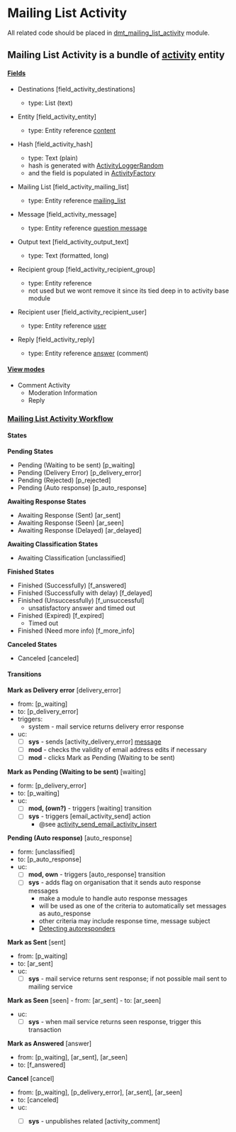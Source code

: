 # Mailing List Activity

All related code should be placed in [dmt_mailing_list_activity](../../modules/custom/dmt_mailing_list/modules/dmt_mailing_list_activity/dmt_mailing_list_activity.info.yml) module.

## Mailing List Activity is a bundle of [activity](../../modules/custom/activity/activity_creator/src/Entity/Activity.php) entity
 
#### **[Fields](http://local.dv.com/admin/structure/activity_type/mailing_list_activity/edit/fields)**

- Destinations [field_activity_destinations]    
  - type: List (text)
   
- Entity [field_activity_entity]
  - type: Entity reference [content](content.md)

- Hash [field_activity_hash]
  - type: Text (plain)
  - hash is generated with [ActivityLoggerRandom](../../modules/custom/activity/activity_logger/src/ActivityLoggerRandom.php)
  - and the field is populated in [ActivityFactory](../../modules/custom/activity/activity_creator/src/ActivityFactory.php)
    
- Mailing List [field_activity_mailing_list]
  - type: Entity reference [mailing_list](mailing_list.md)
  
- Message [field_activity_message]
  - type: Entity reference [question message](question_message.md)
   
- Output text [field_activity_output_text]
  - type: Text (formatted, long)
  
- Recipient group [field_activity_recipient_group]
  - type: Entity reference
  - not used but we wont remove it since its tied deep in to activity base module
  
- Recipient user [field_activity_recipient_user]
  - type: Entity reference [user](user.md)
   
- Reply [field_activity_reply]
  - type: Entity reference [answer](answer_comment.md) (comment)

#### **[View modes](http://local.dv.com/admin/group/types/manage/mailing_list/display)**
- Comment Activity
  - Moderation Information
  - Reply 
  
### **[Mailing List Activity Workflow](http://local.dv.com/admin/config/workflow/workflows/manage/mailing_list_activity_workflow)**

#### States

**Pending States**
- Pending (Waiting to be sent) [p_waiting]
- Pending (Delivery Error) [p_delivery_error]
- Pending (Rejected) [p_rejected]
- Pending (Auto response) [p_auto_response]

**Awaiting Response States**
- Awaiting Response (Sent) [ar_sent]
- Awaiting Response (Seen) [ar_seen]
- Awaiting Response (Delayed) [ar_delayed]

**Awaiting Classification States**
- Awaiting Classification [unclassified]

**Finished States**
- Finished (Successfully) [f_answered]
- Finished (Successfully with delay) [f_delayed]
- Finished (Unsuccessfully) [f_unsuccessful]
  - unsatisfactory answer and timed out
- Finished (Expired) [f_expired]
  - Timed out
- Finished (Need more info) [f_more_info]

**Canceled States**
- Canceled [canceled]

#### Transitions

**Mark as Delivery error** [delivery_error]
  - from: [p_waiting]
  - to: [p_delivery_error]
  - triggers:
    - system - mail service returns delivery error response
  - uc:
    - [ ] **sys** - sends [activity_delivery_error] [message](../entities/message.md)
    - [ ] **mod** - checks the validity of email address edits if necessary
    - [ ] **mod** - clicks Mark as Pending (Waiting to be sent)

**Mark as Pending (Waiting to be sent)** [waiting]
  - form: [p_delivery_error]
  - to: [p_waiting]
  - uc:
    - [ ] **mod, (own?)** - triggers [waiting] transition
    - [ ] **sys** - triggers [email_activity_send] action
      - @see [activity_send_email_activity_insert](../../modules/custom/activity/activity_send/modules/activity_send_email/activity_send_email.module)

**Pending (Auto response)** [auto_response]
   - form: [unclassified]
   - to: [p_auto_response]
   - uc:
     - [ ] **mod, own** - triggers [auto_response] transition
     - [ ] **sys** - adds flag on organisation that it sends auto response messages
       - make a module to handle auto response messages
       - will be used as one of the criteria to automatically set messages as auto_response
       - other criteria may include response time, message subject
       - [Detecting autoresponders](https://github.com/jpmckinney/multi_mail/wiki/Detecting-autoresponders)

**Mark as Sent** [sent]
  - from: [p_waiting]
  - to: [ar_sent]
  - uc:
    - [ ] **sys** - mail service returns sent response; if not possible mail sent to mailing service

**Mark as Seen** [seen]
	- from: [ar_sent]
	- to: [ar_seen]
  - uc:
    - [ ] **sys** - when mail service returns seen response, trigger this transaction

**Mark as Answered**	[answer]
  - from: [p_waiting], [ar_sent], [ar_seen]
  - to: [f_answered]

**Cancel** [cancel]
  - from: [p_waiting], [p_delivery_error], [ar_sent], [ar_seen]
  - to: [canceled]
  - uc:
    - [ ] **sys** - unpublishes related [activity_comment]

  
